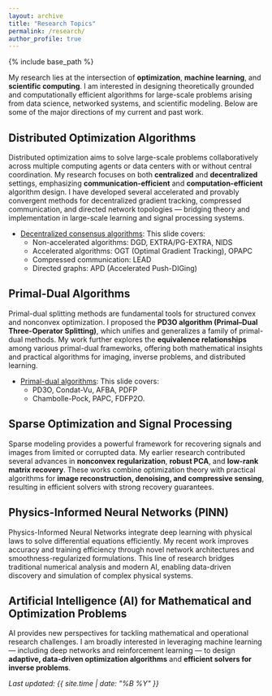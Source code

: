 ```yaml
---
layout: archive
title: "Research Topics"
permalink: /research/
author_profile: true
---
```


{% include base_path %}

My research lies at the intersection of **optimization**, **machine learning**, and **scientific computing**.  I am interested in designing theoretically grounded and computationally efficient algorithms for large-scale problems arising from data science, networked systems, and scientific modeling. Below are some of the major directions of my current and past work.


## Distributed Optimization Algorithms
Distributed optimization aims to solve large-scale problems collaboratively across multiple computing agents or data centers with or without central coordination. My research focuses on both **centralized** and **decentralized** settings, emphasizing **communication-efficient** and **computation-efficient** algorithm design. I have developed several accelerated and provably convergent methods for decentralized gradient tracking, compressed communication, and directed network topologies — bridging theory and implementation in large-scale learning and signal processing systems. 
+ [Decentralized consensus algorithms](http://mingyan08.github.io/Slides/Decentralized.pdf): This slide covers:
  * Non-accelerated algorithms: DGD, EXTRA/PG-EXTRA, NIDS
  * Accelerated algorithms: OGT (Optimal Gradient Tracking), OPAPC
  * Compressed communication: LEAD
  * Directed graphs: APD (Accelerated Push-DIGing)

## Primal-Dual Algorithms
Primal-dual splitting methods are fundamental tools for structured convex and nonconvex optimization. I proposed the **PD3O algorithm (Primal–Dual Three-Operator Splitting)**, which unifies and generalizes a family of primal-dual methods. My work further explores the **equivalence relationships** among various primal-dual frameworks, offering both mathematical insights and practical algorithms for imaging, inverse problems, and distributed learning.
+ [Primal-dual algorithms](http://mingyan08.github.io/Slides/PD3O.pdf): This slide covers:
  * PD3O, Condat-Vu, AFBA, PDFP
  * Chambolle-Pock, PAPC, FDFP2O.

## Sparse Optimization and Signal Processing
Sparse modeling provides a powerful framework for recovering signals and images from limited or corrupted data. My earlier research contributed several advances in **nonconvex regularization**, **robust PCA**, and **low-rank matrix recovery**. These works combine optimization theory with practical algorithms for **image reconstruction, denoising, and compressive sensing**, resulting in efficient solvers with strong recovery guarantees.

## Physics-Informed Neural Networks (PINN)
Physics-Informed Neural Networks integrate deep learning with physical laws to solve differential equations efficiently. My recent work improves accuracy and training efficiency through novel network architectures and smoothness-regularized formulations.  This line of research bridges traditional numerical analysis and modern AI, enabling data-driven discovery and simulation of complex physical systems.

## Artificial Intelligence (AI) for Mathematical and Optimization Problems
AI provides new perspectives for tackling mathematical and operational research challenges. I am broadly interested in leveraging machine learning — including deep networks and reinforcement learning — to design **adaptive, data-driven optimization algorithms** and **efficient solvers for inverse problems**.  

_Last updated: {{ site.time | date: "%B %Y" }}_
